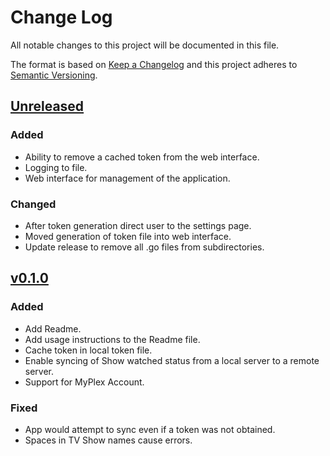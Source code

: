 # Change Log
All notable changes to this project will be documented in this file.

The format is based on [Keep a Changelog](http://keepachangelog.com/)
and this project adheres to [Semantic Versioning](http://semver.org/).

## [Unreleased]
### Added
- Ability to remove a cached token from the web interface.
- Logging to file.
- Web interface for management of the application.

### Changed
- After token generation direct user to the settings page.
- Moved generation of token file into web interface.
- Update release to remove all .go files from subdirectories.

## [v0.1.0]
### Added
- Add Readme.
- Add usage instructions to the Readme file.
- Cache token in local token file.
- Enable syncing of Show watched status from a local server to a remote server.
- Support for MyPlex Account.

### Fixed
- App would attempt to sync even if a token was not obtained.
- Spaces in TV Show names cause errors.

[unreleased]: https://github.com/danstis/Plex-Sync/compare/v0.1.0...HEAD
[v0.1.0]: https://github.com/danstis/Plex-Sync/compare/v0.0.1...v0.1.0
